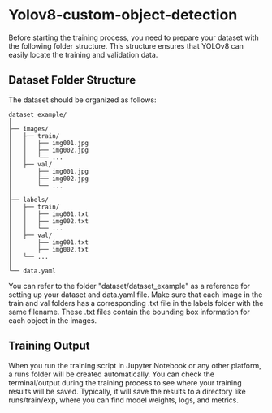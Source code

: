 # Yolov8-custom-object-detection
Before starting the training process, you need to prepare your dataset with the following folder structure. This structure ensures that YOLOv8 can easily locate the training and validation data.

## Dataset Folder Structure

The dataset should be organized as follows:
```
dataset_example/
│
├── images/
│   ├── train/
│   │   ├── img001.jpg
│   │   ├── img002.jpg
│   │   └── ...
│   ├── val/
│       ├── img001.jpg
│       ├── img002.jpg
│       └── ... 
│        
├── labels/
│   ├── train/
│   │   ├── img001.txt
│   │   ├── img002.txt
│   │   └── ...
│   ├── val/
│       ├── img001.txt
│       ├── img002.txt
│	└── ...
│       
└── data.yaml
```
You can refer to the folder "dataset/dataset_example" as a reference for setting up your dataset and data.yaml file. Make sure that each image in the train and val folders has a corresponding .txt file in the labels folder with the same filename. These .txt files contain the bounding box information for each object in the images.

## Training Output
When you run the training script in Jupyter Notebook or any other platform, a runs folder will be created automatically. You can check the terminal/output during the training process to see where your training results will be saved. Typically, it will save the results to a directory like runs/train/exp, where you can find model weights, logs, and metrics.
